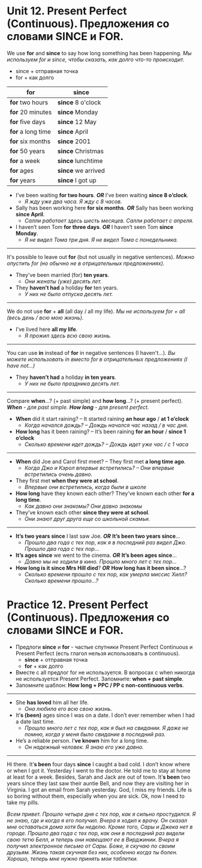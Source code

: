 # Unit 12. Present Perfect (Continuous). Предложения со словами SINCE и FOR.

We use __for__ and __since__ to say how long something has been happening. *Мы используем for и since, чтобы сказать, как долго что-то происходит.*
- since + отправная точка
- for + как долго

for | since
---|---
__for__ two hours | __since__ 8 o'clock
__for__ 20 minutes | __since__ Monday
__for__ five days | __since__ 12 May
__for__ a long time | __since__ April
__for__ six months | __since__ 2001
__for__ 50 years | __since__ Christmas
__for__ a week | __since__ lunchtime
__for__ ages | __since__ we arrived
__for__ years | __since__ I got up

- I’ve been waiting __for two hours__. __*OR*__ I’ve been waiting __since 8 o’clock__.
    - *Я жду уже два часа. Я жду с 8 часов.*
- Sally has been working here __for six months__. __*OR*__ Sally has been working __since April__.
    - *Салли работает здесь шесть месяцев. Салли работает с апреля.*
- I haven’t seen Tom __for three days__. __*OR*__ I haven’t seen Tom __since Monday__.
    - *Я не видел Тома три дня. Я не видел Тома с понедельника.*

---
It's possible to leave out __for__ (but not usually in negative sentences). *Можно опустить for (но обычно не в отрицательных предложениях).*
- They’ve been married (for) __ten years__.
    - *Они женаты (уже) десять лет.*
- They __haven’t had__ a holiday __for__ ten years.
    - *У них не было отпуска десять лет.*

---
We do not use __for__ + __all__ (all day / all my life). *Мы не используем for + all (весь день / всю мою жизнь).*
- I’ve lived here __all my life__.
    - *Я прожил здесь всю свою жизнь.*

---
You can use __in__ instead of __for__ in negative sentences (I haven't...). *Вы можете использовать in вместо for в отрицательных предложениях (I have not...)*
- They __haven’t had__ a holiday __in ten years__.
    - *У них не было праздника десять лет.*

---
Compare __when__...? (+ past simple) and __how long__...? (+ present perfect). *__When__ - для past simple. __How long__ - для present perfect.*
- __When__ did it start raining? – It started raining __an hour ago__ / __at 1 o’clock__
    - *Когда начался дождь? – Дождь начался час назад / в час дня.*
- __How long__ has it been raining? – It’s been raining __for an hour__ / __since 1 o’clock__
    - *Сколько времени идет дождь? – Дождь идет уже час / с 1 часа*

---
- __When__ did Joe and Carol first meet? – They first met __a long time ago__.
    - *Когда Джо и Кэрол впервые встретились? – Они впервые встретились очень давно.*
- They first met __when they were at school__.
    - *Впервые они встретились, когда были в школе*
- __How long__ have they known each other? They’ve known each other __for a long time__.
    - *Как давно они знакомы? Они давно знакомы*
- They’ve known each other __since they were at school__.
    - *Они знают друг друга еще со школьной скамьи.*

---
- __It’s two years since__ I last saw Joe. __*OR*__ __It’s been two years since__...
    - *Прошло два года с тех пор, как я в последний раз видел Джо. Прошло два года с тех пор...*
- __It’s ages since__ we went to the cinema. __*OR*__ __It’s been ages since__...
    - *Давно мы не ходили в кино. Прошло много лет с тех пор...*
- __How long is it since Mrs Hill died__? __*OR*__ __How long has it been since__...?
    - *Сколько времени прошло с тех пор, как умерла миссис Хилл? Сколько времени прошло...?*

# Practice 12. Present Perfect (Continuous). Предложения со словами SINCE и FOR.

- Предлоги __since__ и __for__ - частые спутники Present Perfect Continuous и Present Perfect (есть глагол нельзя использовать в continuous).
    - __since__ + отправная точка
    - __for__ + как долго
- Вместе с all предлог for не используется. В вопросах c when никогда не используется Present Perfect. Запомните: __when + past simple__.
- Запомните шаблон: __How long + PPC / PP c non-continuous verbs__.

---
- She __has loved__ him all her life.
    - *Она любила его всю свою жизнь.*
- It’__s (been)__ ages since I was on a date. I don’t ever remember when I had a date last time.
    - *Прошло много лет с тех пор, как я был на свидании. Я даже не помню, когда у меня было свидание в последний раз.*
- He’s a reliable person. I’__ve known__ him for a long time.
    - *Он надежный человек. Я знаю его уже давно.*

---
Hi there. It’__s been__ four days __since__ I caught a bad cold. I don’t know where or when I got it. Yesterday I went to the doctor. He told me to stay at home at least for a week. Besides, Sarah and Jack are out of town. It’__s been__ two years since they last saw their auntie Bell, and now they are visiting her in Virginia. I got an email from Sarah yesterday. God, I miss my friends. Life is so boring without them, especially when you are sick. Ok, now I need to take my pills.

*Всем привет. Прошло четыре дня с тех пор, как я сильно простудился. Я не знаю, где и когда я его получил. Вчера я ходил к врачу. Он сказал мне оставаться дома хотя бы неделю. Кроме того, Сары и Джека нет в городе. Прошло два года с тех пор, как они в последний раз видели свою тетю Белл, и теперь они навещают ее в Вирджинии. Вчера я получил электронное письмо от Сары. Боже, я скучаю по своим друзьям. Жизнь такая скучная без них, особенно когда ты болен. Хорошо, теперь мне нужно принять мои таблетки.*